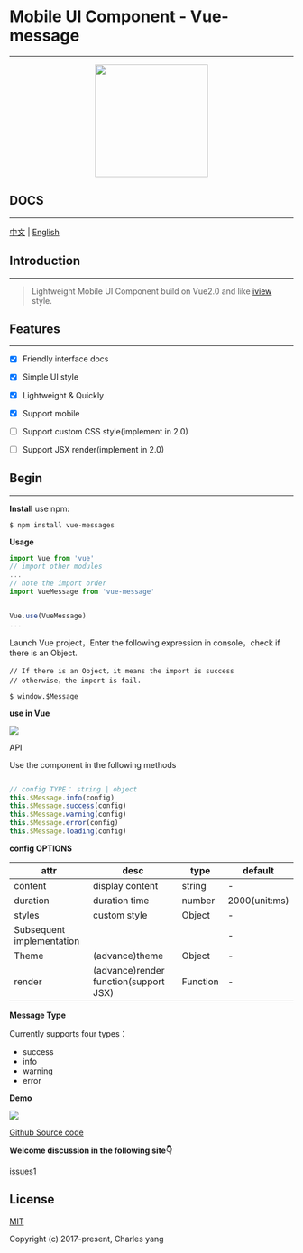 # Mobile UI Component - Vue-message
------
<p align="center">
    <a href="www.baidu.com">
        <img width="200" src="https://file.iviewui.com/logo-new.svg"/>
    </a>
</p>

## DOCS
------
[中文](https://github.com/yang657850144/vue-message/blob/master/README-ZH.md) | [English](https://github.com/yang657850144/vue-message/blob/master/README.md)

## Introduction
------

> Lightweight Mobile UI Component build on Vue2.0 and like [iview](https://www.iviewui.com/) style.

## Features
------

* [x] Friendly interface docs
* [x] Simple UI style
* [x] Lightweight & Quickly
* [x] Support mobile
* [ ] Support custom CSS style(implement in 2.0)
* [ ] Support JSX render(implement in 2.0)


## Begin
-------

**Install**
use npm:

```
$ npm install vue-messages
```

**Usage**

```javascript
import Vue from 'vue'
// import other modules
...
// note the import order 
import VueMessage from 'vue-message'


Vue.use(VueMessage)
...
```


Launch Vue project，Enter the following expression in console，check if there is an Object.

```
// If there is an Object，it means the import is success
// otherwise，the import is fail.

$ window.$Message
```


**use in Vue**


![](https://makefriends.bs2dl.yy.com/bm1536156703536.jpg)




API

Use the component in the following methods

```javascript

// config TYPE： string | object
this.$Message.info(config)
this.$Message.success(config)
this.$Message.warning(config)
this.$Message.error(config)
this.$Message.loading(config)

```


**config OPTIONS**


| attr | desc | type | default |
| --- | --- | --- | --- |
| content | display content | string | - |
| duration | duration time | number | 2000(unit:ms) |
| styles | custom style| Object | - |
| Subsequent implementation |  |  | - |
| Theme | (advance)theme | Object | - |
| render | (advance)render function(support JSX) | Function | - |


**Message Type**


Currently supports four types：

- success
- info
- warning
- error

**Demo** 

![](https://makefriends.bs2dl.yy.com/bm1536222032449.gif)



[Github Source code](https://github.com/yang657850144/vue-message)


**Welcome discussion in the following site👇**

[issues1](https://github.com/yang657850144/vue-message/issues/1)

## License
[MIT](http://opensource.org/licenses/MIT)

Copyright (c) 2017-present, Charles yang

